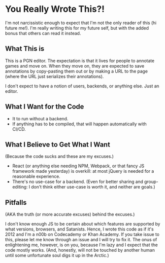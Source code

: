 # You Really Wrote This?!

I'm not narcissistic enough to expect that I'm not the only reader of this (hi future me!).
I'm really writing this for my future self, but with the added bonus that others can read
it instead.

## What This is

This is a PGN editor. The expectation is that it lives for people to annotate games and
move on. When they move on, they are expected to save annotations by copy-pasting them out
or by making a URL to the page (where the URL just serializes their annotations).

I don't expect to have a notion of users, backends, or anything else. Just an editor.

## What I Want for the Code

- It to run without a backend.
- If anything has to be compiled, that will happen automatically with CI/CD.

## What I Believe to Get What I Want

(Because the code sucks and these are my excuses.)

- React (or anything else needing NPM, Webpack, or that fancy JS framework made yesterday)
  is overkill: at most jQuery is needed for a reasonable experience.
- There's no use-case for a backend. (Even for better sharing and group-editing: I don't
  think either use-case is worth it, and neither are goals.)

## Pitfalls

(AKA the truth (or more accurate excuses) behind the excuses.)

I don't know enough JS to be certain about which features are supported by what versions,
browsers, and Satanists. Hence, I wrote this code as if it's 2012 and I'm a n00b on
Codecademy or Khan Academy. If you take issue to this, please let me know through an issue
and I will try to fix it. The onus of enlightening me, however, is on you, because I'm lazy
and I expect that the code mostly works. (And, honestly, will not be touched by another
human until some unfortunate soul digs it up in the Arctic.)

